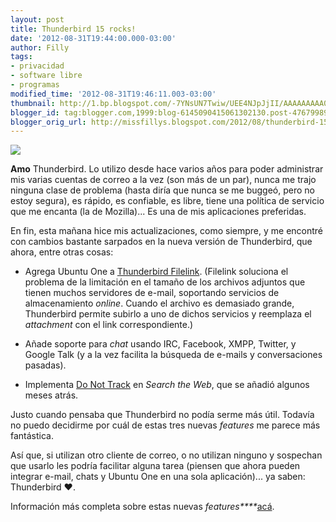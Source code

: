 ```yaml
---
layout: post
title: Thunderbird 15 rocks!
date: '2012-08-31T19:44:00.000-03:00'
author: Filly
tags:
- privacidad
- software libre
- programas
modified_time: '2012-08-31T19:46:11.003-03:00'
thumbnail: http://1.bp.blogspot.com/-7YNsUN7Twiw/UEE4NJpJjII/AAAAAAAAA0w/AH98L1eMut4/s72-c/thunderbird.jpg
blogger_id: tag:blogger.com,1999:blog-6145090415061302130.post-4767998923935774292
blogger_orig_url: http://missfillys.blogspot.com/2012/08/thunderbird-15-rocks.html
---
```

[![](http://1.bp.blogspot.com/-7YNsUN7Twiw/UEE4NJpJjII/AAAAAAAAA0w/AH98L1eMut4/s320/thunderbird.jpg)][0]

**Amo** Thunderbird. Lo utilizo desde hace varios años para poder administrar mis varias cuentas de correo a la vez
(son más de un par), nunca me trajo ninguna clase de problema (hasta diría que nunca se me buggeó, pero no estoy
segura), es rápido, es confiable, es libre, tiene una política de servicio que me encanta (la de Mozilla)... Es una de
mis aplicaciones preferidas.

En fin, esta mañana hice mis actualizaciones, como siempre, y me encontré con cambios bastante sarpados en la nueva
versión de Thunderbird, que ahora, entre otras cosas:

* Agrega Ubuntu One a [Thunderbird Filelink][1]. (Filelink soluciona el problema de la limitación en el tamaño de los
archivos adjuntos que tienen muchos servidores de e-mail, soportando servicios de almacenamiento _online_. Cuando el
archivo es demasiado grande, Thunderbird permite subirlo a uno de dichos servicios y reemplaza el _attachment_ con el
link correspondiente.)

* Añade soporte para _chat_ usando IRC, Facebook, XMPP, Twitter, y Google Talk (y a la vez facilita la búsqueda de
e-mails y conversaciones pasadas).

* Implementa [Do Not Track][2] en _Search the Web_, que se añadió algunos meses atrás.

Justo cuando pensaba que Thunderbird no podía serme más útil. Todavía no puedo decidirme por cuál de estas tres nuevas
_features_ me parece más fantástica.

Así que, si utilizan otro cliente de correo, o no utilizan ninguno y sospechan que usarlo les podría facilitar alguna
tarea (piensen que ahora pueden integrar e-mail, chats y Ubuntu One en una sola aplicación)... ya saben: Thunderbird ♥.

Información más completa sobre estas nuevas _features****_[acá][3].

[0]: http://1.bp.blogspot.com/-7YNsUN7Twiw/UEE4NJpJjII/AAAAAAAAA0w/AH98L1eMut4/s1600/thunderbird.jpg
[1]: https://support.mozillamessaging.com/en-US/kb/filelink-large-attachments
[2]: http://www.mozilla.org/en-US/dnt/
[3]: https://support.mozillamessaging.com/en-US/kb/new-thunderbird-15